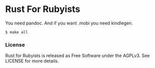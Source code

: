 Rust For Rubyists
=================

You need pandoc. And if you want .mobi you need kindlegen.

    $ make all

### License

Rust for Rubyists is released as Free Software under the AGPLv3. See LICENSE
for more details.
